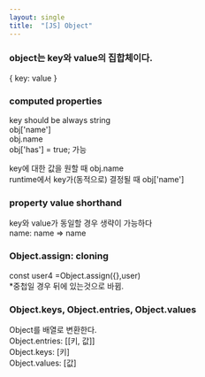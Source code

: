 ```yaml
---
layout: single
title:  "[JS] Object"
---
```

   
### object는 key와 value의 집합체이다.   
{ key: value }   
   
### computed properties   
key should be always string   
obj['name']   
obj.name   
obj['has'] = true; 가능   
   
key에 대한 값을 원할 때 obj.name   
runtime에서 key가(동적으로) 결정될 때 obj['name']   
   
### property value shorthand   
key와 value가 동일할 경우 생략이 가능하다   
name: name => name   

 
   
### Object.assign: cloning   

const user4 =Object.assign({},user)   
*중첩일 경우 뒤에 있는것으로 바뀜.   
   
### Object.keys, Object.entries, Object.values
Object를 배열로 변환한다.   
Object.entries: [[키, 값]]   
Object.keys: [키]   
Object.values: [값]   